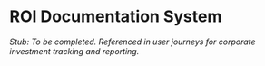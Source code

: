 # ROI Documentation System

_Stub: To be completed. Referenced in user journeys for corporate investment tracking and reporting._
